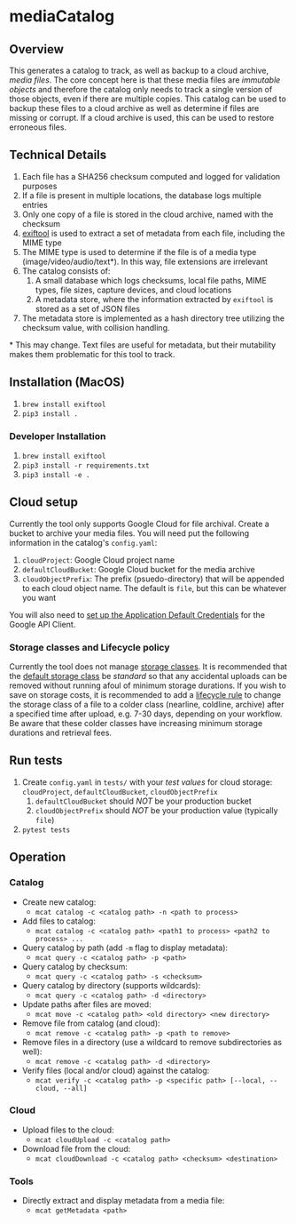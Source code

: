 # mediaCatalog
## Overview
This generates a catalog to track, as well as backup to a cloud archive, 
*media files*. The core concept here is that these media files are 
*immutable objects* and therefore the catalog only needs to track a single 
version of those objects, even if there are multiple copies. This catalog can 
be used to backup these files to a cloud archive as well as determine if files 
are missing or corrupt. If a cloud archive is used, this can be used to restore 
erroneous files.

## Technical Details
1. Each file has a SHA256 checksum computed and logged for validation purposes
2. If a file is present in multiple locations, the database logs multiple entries
3. Only one copy of a file is stored in the cloud archive, named with the checksum
4. [exiftool](https://exiftool.org/) is used to extract a set of metadata from 
    each file, including the MIME type
5. The MIME type is used to determine if the file is of a media type 
    (image/video/audio/text*). In this way, file extensions are irrelevant
6. The catalog consists of:
    1. A small database which logs checksums, local file paths, MIME types, 
        file sizes, capture devices, and cloud locations
    2. A metadata store, where the information extracted by `exiftool` is 
        stored as a set of JSON files
7. The metadata store is implemented as a hash directory tree utilizing the 
    checksum value, with collision handling.

\* This may change. Text files are useful for metadata, but their mutability 
makes them problematic for this tool to track.

## Installation (MacOS)
1. `brew install exiftool`
2. `pip3 install .`

### Developer Installation
1. `brew install exiftool`
2. `pip3 install -r requirements.txt`
3. `pip3 install -e .`

## Cloud setup
Currently the tool only supports Google Cloud for file archival. Create a 
bucket to archive your media files. You will need put the following 
information in the catalog's `config.yaml`:
1. `cloudProject`: Google Cloud project name
2. `defaultCloudBucket`: Google Cloud bucket for the media archive
3. `cloudObjectPrefix`: The prefix (psuedo-directory) that will be appended
    to each cloud object name. The default is `file`, but this can be 
    whatever you want

You will also need to [set up the Application Default Credentials](https://cloud.google.com/docs/authentication/provide-credentials-adc) 
for the Google API Client.

### Storage classes and Lifecycle policy
Currently the tool does not manage [storage classes](https://cloud.google.com/storage/docs/storage-classes). 
It is recommended that the [default storage class](https://cloud.google.com/storage/docs/changing-default-storage-class) 
be *standard* so that any accidental uploads can be removed without running 
afoul of minimum storage durations. If you wish to save on storage costs, it is 
recommended to add a [lifecycle rule](https://cloud.google.com/storage/docs/lifecycle) 
to change the storage class of a file to a colder class (nearline, coldline, 
archive) after a specified time after upload, e.g. 7-30 days, depending on your 
workflow. Be aware that these colder classes have increasing minimum storage 
durations and retrieval fees.

## Run tests
1. Create `config.yaml` in `tests/` with your *test values* for cloud storage: `cloudProject`, `defaultCloudBucket`, `cloudObjectPrefix`
    1. `defaultCloudBucket` should *NOT* be your production bucket
    2. `cloudObjectPrefix` should *NOT* be your production value (typically `file`)
2. `pytest tests`

## Operation
### Catalog
* Create new catalog: 
    * `mcat catalog -c <catalog path> -n <path to process>`
* Add files to catalog: 
    * `mcat catalog -c <catalog path> <path1 to process> <path2 to process> ...`
* Query catalog by path (add `-m` flag to display metadata): 
    * `mcat query -c <catalog path> -p <path>`
* Query catalog by checksum: 
    * `mcat query -c <catalog path> -s <checksum>`
* Query catalog by directory (supports wildcards): 
    * `mcat query -c <catalog path> -d <directory>`
* Update paths after files are moved:
    * `mcat move -c <catalog path> <old directory> <new directory>`
* Remove file from catalog (and cloud): 
    * `mcat remove -c <catalog path> -p <path to remove>`
* Remove files in a directory (use a wildcard to remove subdirectories as well): 
    * `mcat remove -c <catalog path> -d <directory>`
* Verify files (local and/or cloud) against the catalog: 
    * `mcat verify -c <catalog path> -p <specific path> [--local, --cloud, --all]`

### Cloud
* Upload files to the cloud: 
    * `mcat cloudUpload -c <catalog path>`
* Download file from the cloud: 
    * `mcat cloudDownload -c <catalog path> <checksum> <destination>`

### Tools
* Directly extract and display metadata from a media file: 
    * `mcat getMetadata <path>`


